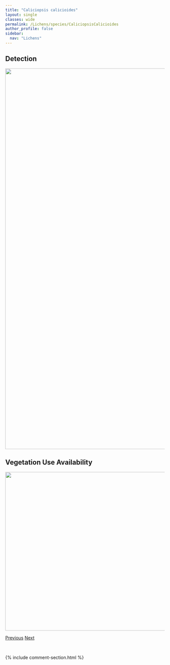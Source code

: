 ```yaml
---
title: "Caliciopsis calicioides"
layout: single
classes: wide
permalink: /Lichens/species/CaliciopsisCalicioides
author_profile: false
sidebar:
  nav: "Lichens"
---
```


<h2>Detection</h2>

<a href="https://drive.google.com/uc?export=view&id=160KPTubIHIsLqLBClTWwYAzSRK5zzSqj">
<img src="https://drive.google.com/uc?export=view&id=160KPTubIHIsLqLBClTWwYAzSRK5zzSqj" height = "1200" width = "800">
</a>


<h2>Vegetation Use Availability</h2>

<a href="https://drive.google.com/uc?export=view&id=1xkhHjLxCrGcpOnrHq94InJsBnJzF12Tr">
<img src="https://drive.google.com/uc?export=view&id=1xkhHjLxCrGcpOnrHq94InJsBnJzF12Tr" height = "500" width = "1000">
</a>


<a href="/DevelopmentWebsite/Lichens/species/BuelliaElegans" class="pagination--pager" title="Buellia elegans">Previous</a> <a href="/DevelopmentWebsite/Lichens/species/CaliciumAbietinum" class="pagination--pager" title="Calicium abietinum">Next</a>

<p>&nbsp;</p>

{% include comment-section.html %}
